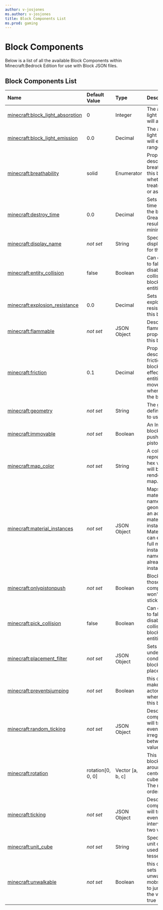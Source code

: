 ```yaml
---
author: v-josjones
ms.author: v-josjones
title: Block Components List
ms.prod: gaming
---
```


# Block Components

Below is a list of all the available Block Components within Minecraft:Bedrock Edition for use with Block JSON files.

## Block Components List

|Name |Default Value  |Type  |Description  |
|:----------|:----------|:----------|:----------|
|[minecraft:block_light_absorption](BlockComponents/minecraftBlock_block_light_absorption.md)| 0| Integer|  The amount of light this block will absorb. |
|[minecraft:block_light_emission](BlockComponents/minecraftBlock_block_light_emission.md)| 0.0| Decimal| The amount of light this block will emit in a range [0.0, 1.0].|
|[minecraft:breathability](BlockComponents/minecraftBlock_breathability.md)| solid| Enumerator|  Property describing the breathability of this block and whether it is treated as a solid or as air. |
|[minecraft:destroy_time](BlockComponents/minecraftBlock_destroy_time.md)| 0.0| Decimal| Sets the destroy time property for the block. Greater numbers result in greater mining times. |
|[minecraft:display_name](BlockComponents/minecraftBlock_display_name.md)|*not set* | String|  Specifies the display name id for the block.|
|[minecraft:entity_collision](BlockComponents/minecraftBlock_entity_collision.md)| false| Boolean|  Can only be set to false, it disables the collision of the block with entities.|
|[minecraft:explosion_resistance](BlockComponents/minecraftBlock_explosion_resistance.md)| 0.0| Decimal|  Sets the explosion resistance for this block. |
|[minecraft:flammable](BlockComponents/minecraftBlock_flammable.md)|*not set* | JSON Object| Describes the flammable properties for this block.|
|[minecraft:friction](BlockComponents/minecraftBlock_friction.md)| 0.1| Decimal| Property describing the friction for this block. Friction effects an entities movements when it walks on the block.|
|[minecraft:geometry](BlockComponents/minecraftBlock_geometry.md)|*not set* | String| The geometry definition name to use. |
| [minecraft:immovable](BlockComponents/minecraftBlock_immovable.md)|*not set* | Boolean| An Immovable block cannot be pushed by pistons |
|[minecraft:map_color](BlockComponents/minecraftBlock_map_color.md)|*not set* | String|  A color represented as a hex value. This will be the color rendered to a map. |
|[minecraft:material_instances](BlockComponents/minecraftBlock_material_instances.md)|*not set* | JSON Object|  Maps face or material_instance names in a geometry file to an actual material instance. Material instance can either be a full material instance or a name to another already defined instance |
|[minecraft:onlypistonpush](BlockComponents/minecraftBlock_onlypistonpush.md)|*not set* | Boolean| Blocks with those components won't stick to stickyPistons |
|[minecraft:pick_collision](BlockComponents/minecraftBlock_pick_collision.md)| false| Boolean|  Can only be set to false, it disables the collision of the block with entities|
|[minecraft:placement_filter](BlockComponents/minecraftBlock_placement_filter.md)|*not set* | JSON Object|  Sets rules for under what conditions the block can be placed/survive|
|[minecraft:preventsjumping](BlockComponents/minecraftBlock_preventsjumping.md)|*not set* | Boolean| this component makes it so actors can't jump when walking on this block |
|[minecraft:random_ticking](BlockComponents/minecraftBlock_random_ticking.md)|*not set* |JSON Object| Describes the component that will trigger an even at a irregular interval between two values|
|[minecraft:rotation](BlockComponents/minecraftBlock_rotation.md)| rotation[0, 0, 0]| Vector [a, b, c]| This is the block's rotation around the center of the cube in degrees. The rotation order is x-y-z. |
|[minecraft:ticking](BlockComponents/minecraftBlock_ticking.md)|*not set* |JSON Object|  Describes the component that will trigger an even at a regular interval between two values|
|[minecraft:unit_cube](BlockComponents/minecraftBlock_unit_cube.md)|*not set* | String| Specifies that a unit cube is to be used with tessellation. |
|[minecraft:unwalkable](BlockComponents/minecraftBlock_unwalkable.md)|*not set* | Boolean|  this component sets a block as unwalkable. Most mobs will not try to jump over it if the value is set to true |
